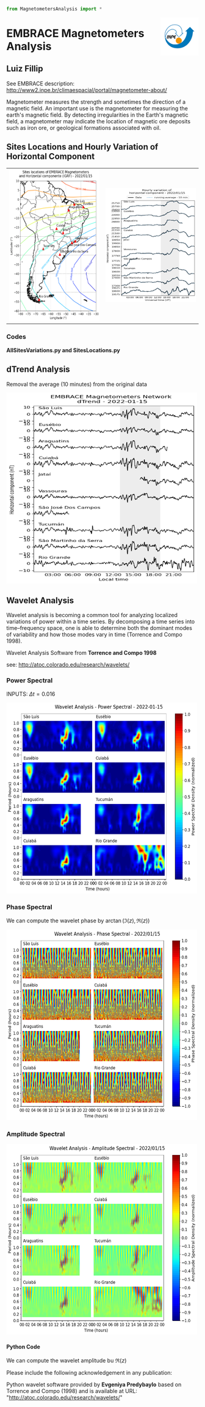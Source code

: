 ```python
from MagnetometersAnalysis import *
```

<div><img src="INPE-Logo.png" width="100px" align="right"></div>

# EMBRACE Magnetometers Analysis

## Luiz Fillip

See EMBRACE description: http://www2.inpe.br/climaespacial/portal/magnetometer-about/

Magnetometer measures the strength and sometimes the direction of a magnetic field. An important use is the magnetometer for measuring the earth's magnetic field. By detecting irregularities in the Earth's magnetic field, a magnetometer may indicate the location of magnetic ore deposits such as iron ore, or geological formations associated with oil.


## Sites Locations and Hourly Variation of  Horizontal Component


<table>
  <tr>
  </tr>
  <tr>
    <td><img src="Figures/SitesLocationsMagnetometers.png" height="400" width="350" ></td>
    <td><img src="Figures/HorizontalComponent15012022AllSitesVariations.png" height="300" width="350"/></td>
  </tr>
 </table>
 
### Codes 

**AllSitesVariations.py and SitesLocations.py**

## dTrend Analysis

Removal the average (10 minutes) from the original data

<img src= "Figures/Horizontal15012022dTrendAnalysis.png" width="500" height="500">

## Wavelet Analysis

Wavelet analysis is becoming a common tool for analyzing localized variations of power within a time series. By decomposing a time series into time–frequency space, one is able to determine both the dominant modes of variability and how those modes vary in time (Torrence and Compo 1998). 

Wavelet Analysis Software from **Torrence and Compo 1998** 

see: http://atoc.colorado.edu/research/wavelets/

### Power Spectral 

INPUTS: $\Delta t = 0.016$ 

<img src= "Figures/Power15012022WaveletNormalized.png" width="500" height="500">

### Phase Spectral

We can compute the wavelet phase by $\arctan(\Im(z), \Re(z))$

<img src= "Figures/Phase15012022WaveletNormalized.png" width="500" height="500">

### Amplitude Spectral

<img src= "Figures/Amplitude15012022WaveletNormalized.png" width="500" height="500">

#### Python Code

We can compute the wavelet amplitude bu $\Re(z)$

Please include the following acknowledgement in any publication:

Python wavelet software provided by **Evgeniya Predybaylo** based on Torrence and Compo (1998) and is available at URL: "http://atoc.colorado.edu/research/wavelets/"

